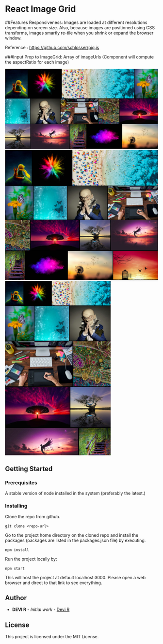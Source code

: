 # React Image Grid

##Features
Responsiveness: Images are loaded at different resolutions depending on screen size. Also, because images are positioned using CSS transforms, images smartly re-tile when you shrink or expand the browser window.

Reference : https://github.com/schlosser/pig.js

###Input Prop to ImageGrid: 
Array of imageUrls (Component will compute the aspectRatio for each image)

![demo-dweb](https://github.com/devi-r/React-Image-Grid/blob/main/src/demo/demo-web.png)
![demo-dweb](https://github.com/devi-r/React-Image-Grid/blob/main/src/demo/demo-tab.png)
![demo-dweb](https://github.com/devi-r/React-Image-Grid/blob/main/src/demo/demo-mweb.png)

## Getting Started
### Prerequisites

A stable version of node installed in the system (preferably the latest.)

### Installing

Clone the repo from github.

```
git clone <repo-url>
```
Go to the project home directory on the cloned repo and install the packages (packages are listed in the packages.json file) by executing.

```
npm install
```
Run the project locally by:
```
npm start
```
This will host the project at default localhost:3000. Please open a web browser and direct to that link to see everything.

## Author

* **DEVI R** - *Initial work* - [Devi R](https://www.linkedin.com/in/devi-r-06bb94a7)

## License

This project is licensed under the MIT License.
